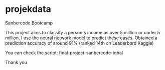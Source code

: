 # projekdata

Sanbercode Bootcamp

This project aims to classify a person's income as over 5 million or under 5 million. 
I use the neural network model to predict these cases. 
Obtained a prediction accuracy of around 91% (ranked 14th on Leaderbord Kaggle)

You can check the script: final-project-sanbercode-iqbal

Thank you
